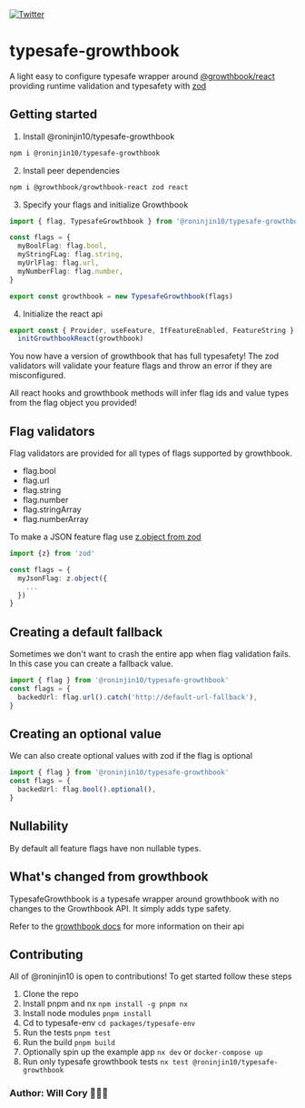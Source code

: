 <a href="https://twitter.com/fucory">
    <img alt="Twitter" src="https://img.shields.io/twitter/url.svg?label=%40fucory&style=social&url=https%3A%2F%2Ftwitter.com%2Ffucory" />
</a>

# typesafe-growthbook

A light easy to configure typesafe wrapper around [@growthbook/react](https://docs.growthbook.io/) providing runtime validation and typesafety with [zod](https://github.com/colinhacks/zod)

## Getting started

1. Install @roninjin10/typesafe-growthbook

```bash
npm i @roninjin10/typesafe-growthbook
```

2. Install peer dependencies

```bash
npm i @growthbook/growthbook-react zod react
```

3. Specify your flags and initialize Growthbook

```typescript
import { flag, TypesafeGrowthbook } from '@roninjin10/typesafe-growthbook'

const flags = {
  myBoolFlag: flag.bool,
  myStringFLag: flag.string,
  myUrlFlag: flag.url,
  myNumberFlag: flag.number,
}

export const growthbook = new TypesafeGrowthbook(flags)
```

4. Initialize the react api

```typescript
export const { Provider, useFeature, IfFeatureEnabled, FeatureString } =
  initGrowthbookReact(growthbook)
```

You now have a version of growthbook that has full typesafety! The zod validators will validate your feature flags and throw an error if they are misconfigured.

All react hooks and growthbook methods will infer flag ids and value types from the flag object you provided!

## Flag validators

Flag validators are provided for all types of flags supported by growthbook.

- flag.bool
- flag.url
- flag.string
- flag.number
- flag.stringArray
- flag.numberArray

To make a JSON feature flag use [z.object from zod](https://zod.dev/?id=objects)

```typescript
import {z} from 'zod'

const flags = {
  myJsonFlag: z.object({
    ...
  })
}
```

## Creating a default fallback

Sometimes we don't want to crash the entire app when flag validation fails. In this case you can create a fallback value.

```typescript
import { flag } from '@roninjin10/typesafe-growthbook'
const flags = {
  backedUrl: flag.url().catch('http://default-url-fallback'),
}
```

## Creating an optional value

We can also create optional values with zod if the flag is optional

```typescript
import { flag } from '@roninjin10/typesafe-growthbook'
const flags = {
  backedUrl: flag.bool().optional(),
}
```

## Nullability

By default all feature flags have non nullable types.

## What's changed from growthbook

TypesafeGrowthbook is a typesafe wrapper around growthbook with no changes to the Growthbook API. It simply adds type safety.

Refer to the [growthbook docs](https://docs.growthbook.io/lib/js) for more information on their api

## Contributing

All of @roninjin10 is open to contributions! To get started follow these steps

1. Clone the repo
2. Install pnpm and nx `npm install -g pnpm nx`
3. Install node modules `pnpm install`
4. Cd to typesafe-env `cd packages/typesafe-env`
5. Run the tests `pnpm test`
6. Run the build `pnpm build`
7. Optionally spin up the example app `nx dev` or `docker-compose up`
8. Run only typesafe growthbook tests `nx test @roninjin10/typesafe-growthbook`

### Author: Will Cory 👨🏻‍💻
